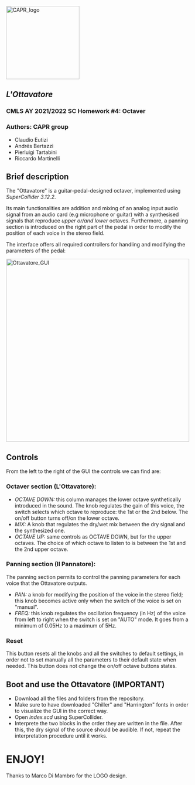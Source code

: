 <img src="https://user-images.githubusercontent.com/51057211/161530347-4b2d75ca-afb4-47c4-8ff0-2747e66e303a.png" alt="CAPR_logo" width="200"/>

## *L'Ottavatore*
### CMLS AY 2021/2022 SC Homework #4: Octaver 
### Authors: CAPR group
* Claudio Eutizi
* Andrés Bertazzi 
* Pierluigi Tartabini 
* Riccardo Martinelli

## Brief description
The "Ottavatore" is a guitar-pedal-designed octaver, implemented using *SuperCollider 3.12.2*. 

Its main functionalities are addition and mixing of an analog input audio signal from an audio card (e.g microphone or guitar) with a synthesised signals that reproduce *upper or/and lower* octaves. Furthermore, a panning section is introduced on the right part of the pedal in order to modify the position of each voice in the stereo field.

The interface offers all required controllers for handling and modifying the parameters of the pedal:

<img src="https://user-images.githubusercontent.com/51057211/161530307-79b33a7f-5610-4a68-9090-99dc7ed39527.png" alt="Ottavatore_GUI" width="500" align = "top"/>

## Controls
From the left to the right of the GUI the controls we can find are:
### Octaver section (L'Ottavatore):
* *OCTAVE DOWN:* this column manages the lower octave synthetically introduced in the sound. The knob regulates the gain of this voice, the switch selects which octave to reproduce: the 1st or the 2nd below. The on/off button turns off/on the lower octave.
* *MIX:* A knob that regulates the dry/wet mix between the dry signal and the synthesized one.
* *OCTAVE UP:* same controls as OCTAVE DOWN, but for the upper octaves. The choice of which octave to listen to is between the 1st and the 2nd upper octave.

### Panning section (Il Pannatore):
The panning section permits to control the panning parameters for each voice that the Ottavatore outputs.
* *PAN:* a knob for modifying the position of the voice in the stereo field; this knob becomes active only when the switch of the voice is set on "manual".
* *FREQ:* this knob regulates the oscillation frequency (in Hz) of the voice from left to right when the switch is set on "AUTO" mode. It goes from a minimum of 0.05Hz to a maximum of 5Hz.
### Reset
This button resets all the knobs and all the switches to default settings, in order not to set manually all the parameters to their default state when needed. This button does not change the on/off octave buttons states.

## Boot and use the Ottavatore (IMPORTANT)
* Download all the files and folders from the repository.
* Make sure to have downloaded "Chiller" and "Harrington" fonts in order to visualize the GUI in the correct way.
* Open *index.scd* using SuperCollider.
* Interprete the two blocks in the order they are written in the file. After this, the dry signal of the source should be audible. If not, repeat the interpretation procedure until it works.

# ENJOY!

Thanks to Marco Di Mambro for the LOGO design.
